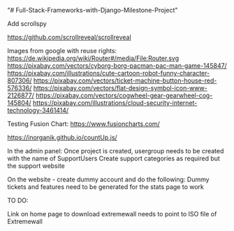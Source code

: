 "# Full-Stack-Frameworks-with-Django-Milestone-Project" 

Add scrollspy


https://github.com/scrollreveal/scrollreveal


Images from google with reuse rights:
https://de.wikipedia.org/wiki/Router#/media/File:Router.svg
https://pixabay.com/vectors/cyborg-borg-pacman-pac-man-game-145847/
https://pixabay.com/illustrations/cute-cartoon-robot-funny-character-807306/
https://pixabay.com/vectors/ticket-machine-button-house-red-576336/
https://pixabay.com/vectors/flat-design-symbol-icon-www-2126877/
https://pixabay.com/vectors/cogwheel-gear-gearwheel-cog-145804/
https://pixabay.com/illustrations/cloud-security-internet-technology-3461414/

Testing Fusion Chart: https://www.fusioncharts.com/

https://inorganik.github.io/countUp.js/


In the admin panel:
Once project is created, usergroup needs to be created with the name of SupportUsers
Create support categories as required but the support website

On the website - create dummy account and do the following:
Dummy tickets and features need to be generated for the stats page to work

TO DO:

Link on home page to download extremewall needs to point to ISO file of Extremewall

